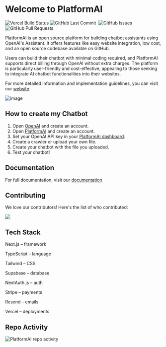 # Welcome to PlatformAI

<p>
<img alt="Vercel Build Status" src="https://vercelbadge.vercel.app/api/marcolivierbouch/PlatformAI" />
<img alt="GitHub Last Commit" src="https://img.shields.io/github/last-commit/marcolivierbouch/PlatformAI" />
<img alt="" src="https://img.shields.io/github/repo-size/marcolivierbouch/PlatformAI" />
<img alt="GitHub Issues" src="https://img.shields.io/github/issues/marcolivierbouch/PlatformAI" />
<img alt="GitHub Pull Requests" src="https://img.shields.io/github/issues-pr/marcolivierbouch/PlatformAI" />
</p>

PlatformAI is an open source platform for building chatbot assistants using OpenAI's Assistant. It offers features like easy website integration, low cost, and an open source codebase available on GitHub.

Users can build their chatbot with minimal coding required, and PlatformAI supports direct billing through OpenAI without extra charges. The platform is particularly user-friendly and cost-effective, appealing to those seeking to integrate AI chatbot functionalities into their websites.

For more detailed information and implementation guidelines, you can visit our [website](https://PlatformAI.io/).

![image](https://github.com/marcolivierbouch/PlatformAI/assets/29548847/2c7d0684-0edf-4e9e-bd60-271efb8f8d22)

## How to create my Chatbot

1. Open [OpenAI](https://openai.com/) and create an account.
2. Open [PlatformAI](https://PlatformAI.io/) and create an account.
3. Set your OpenAI API key in your [PlatformAI dashboard](https://PlatformAI.io/dashboard).
4. Create a crawler or upload your own file.
5. Create your chatbot with the file you uploaded.
6. Test your chatbot!

## Documentation

For full documentation, visit our [documentation](https://PlatformAI.io/docs)

## Contributing

We love our contributors! Here's the list of who contributed:

<a href="https://github.com/marcolivierbouch/PlatformAI/graphs/contributors">
  <img src="https://contrib.rocks/image?repo=marcolivierbouch/PlatformAI" />
</a>

## Tech Stack

Next.js – framework

TypeScript – language

Tailwind – CSS

Supabase – database

NextAuth.js – auth

Stripe – payments

Resend – emails

Vercel – deployments

## Repo Activity

![PlatformAI repo activity](https://repobeats.axiom.co/api/embed/d376259a3651f5bcb458c4f00efb9012cb400813.svg "Repobeats analytics image")
